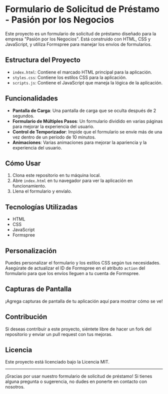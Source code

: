 # Formulario de Solicitud de Préstamo - Pasión por los Negocios

Este proyecto es un formulario de solicitud de préstamo diseñado para la empresa "Pasión por los Negocios". Está construido con HTML, CSS y JavaScript, y utiliza Formspree para manejar los envíos de formularios.

## Estructura del Proyecto

- `index.html`: Contiene el marcado HTML principal para la aplicación.
- `styles.css`: Contiene los estilos CSS para la aplicación.
- `scripts.js`: Contiene el JavaScript que maneja la lógica de la aplicación.

## Funcionalidades

- **Pantalla de Carga**: Una pantalla de carga que se oculta después de 2 segundos.
- **Formulario de Múltiples Pasos**: Un formulario dividido en varias páginas para mejorar la experiencia del usuario.
- **Control de Temporizador**: Impide que el formulario se envíe más de una vez dentro de un período de 10 minutos.
- **Animaciones**: Varias animaciones para mejorar la apariencia y la experiencia del usuario.

## Cómo Usar

1. Clona este repositorio en tu máquina local.
2. Abre `index.html` en tu navegador para ver la aplicación en funcionamiento.
3. Llena el formulario y envíalo.

## Tecnologías Utilizadas

- HTML
- CSS
- JavaScript
- Formspree

## Personalización

Puedes personalizar el formulario y los estilos CSS según tus necesidades. Asegúrate de actualizar el ID de Formspree en el atributo `action` del formulario para que los envíos lleguen a tu cuenta de Formspree.

## Capturas de Pantalla

¡Agrega capturas de pantalla de tu aplicación aquí para mostrar cómo se ve!

## Contribución

Si deseas contribuir a este proyecto, siéntete libre de hacer un fork del repositorio y enviar un pull request con tus mejoras.

## Licencia

Este proyecto está licenciado bajo la Licencia MIT.

---

¡Gracias por usar nuestro formulario de solicitud de préstamo! Si tienes alguna pregunta o sugerencia, no dudes en ponerte en contacto con nosotros.
